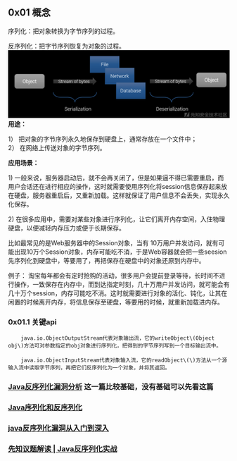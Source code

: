 ## 0x01 概念

序列化：把对象转换为字节序列的过程。

反序列化：把字节序列恢复为对象的过程。![](/assets/反序列化概念.png)**用途：**

1） 把对象的字节序列永久地保存到硬盘上，通常存放在一个文件中；  
2） 在网络上传送对象的字节序列。

**应用场景：**

1\) 一般来说，服务器启动后，就不会再关闭了，但是如果逼不得已需要重启，而用户会话还在进行相应的操作，这时就需要使用序列化将session信息保存起来放在硬盘，服务器重启后，又重新加载。这样就保证了用户信息不会丢失，实现永久化保存。

2\) 在很多应用中，需要对某些对象进行序列化，让它们离开内存空间，入住物理硬盘，以便减轻内存压力或便于长期保存。

比如最常见的是Web服务器中的Session对象，当有 10万用户并发访问，就有可能出现10万个Session对象，内存可能吃不消，于是Web容器就会把一些seesion先序列化到硬盘中，等要用了，再把保存在硬盘中的对象还原到内存中。

例子： 淘宝每年都会有定时抢购的活动，很多用户会提前登录等待，长时间不进行操作，一致保存在内存中，而到达指定时刻，几十万用户并发访问，就可能会有几十万个session，内存可能吃不消。这时就需要进行对象的活化、钝化，让其在闲置的时候离开内存，将信息保存至硬盘，等要用的时候，就重新加载进内存。

### 0x01.1 关键api

```
    java.io.ObjectOutputStream代表对象输出流，它的writeObject\(Object obj\)方法可对参数指定的obj对象进行序列化，把得到的字节序列写到一个目标输出流中。

    java.io.ObjectInputStream代表对象输入流，它的readObject\(\)方法从一个源输入流中读取字节序列，再把它们反序列化为一个对象，并将其返回。
```

### [Java反序列化漏洞分析](https://x.aliyun.com/t/136)     这一篇比较基础，没有基础可以先看这篇

### [Java序列化和反序列化](https://xz.aliyun.com/t/1825)

### [java反序列化漏洞从入门到深入](https://xz.aliyun.com/t/2041#toc-6)

### [先知议题解读 \| Java反序列化实战](https://www.anquanke.com/post/id/148593)



